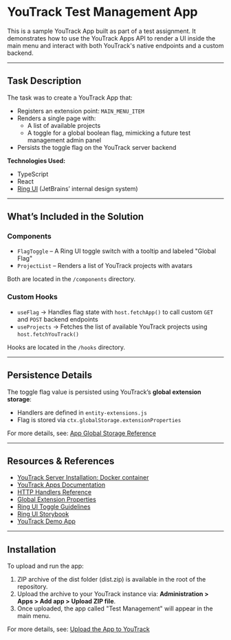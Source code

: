 # YouTrack Test Management App


This is a sample YouTrack App built as part of a test assignment. It demonstrates how to use the YouTrack Apps API to render a UI inside the main menu and interact with both YouTrack's native endpoints and a custom backend.

---

## Task Description

The task was to create a YouTrack App that:

- Registers an extension point: `MAIN_MENU_ITEM`
- Renders a single page with:
  - A list of available projects
  - A toggle for a global boolean flag, mimicking a future test management admin panel
- Persists the toggle flag on the YouTrack server backend

**Technologies Used:**

- TypeScript
- React
- [Ring UI](https://github.com/JetBrains/ring-ui) (JetBrains’ internal design system)

---

## What’s Included in the Solution

### Components

- `FlagToggle` – A Ring UI toggle switch with a tooltip and labeled "Global Flag"
- `ProjectList` – Renders a list of YouTrack projects with avatars

Both are located in the `/components` directory.

### Custom Hooks
- `useFlag`  → Handles flag state with `host.fetchApp()` to call custom `GET` and `POST` backend endpoints
- `useProjects`  → Fetches the list of available YouTrack projects using `host.fetchYouTrack()`


Hooks are located in the `/hooks` directory.

---

## Persistence Details

The toggle flag value is persisted using YouTrack’s **global extension storage**:

- Handlers are defined in `entity-extensions.js`
- Flag is stored via `ctx.globalStorage.extensionProperties`

For more details, see: [App Global Storage Reference](https://www.jetbrains.com/help/youtrack/devportal/apps-extension-properties.html#global-storage)

---

## Resources & References
- [YouTrack Server Installation: Docker container](https://www.jetbrains.com/help/youtrack/server/youtrack-docker-installation.html)
- [YouTrack Apps Documentation](https://www.jetbrains.com/help/youtrack/devportal/apps-get-started.html)
- [HTTP Handlers Reference](https://www.jetbrains.com/help/youtrack/devportal/apps-reference-http-handlers.html)
- [Global Extension Properties](https://www.jetbrains.com/help/youtrack/devportal/apps-extension-properties.html#global-storage)
- [Ring UI Toggle Guidelines](https://www.jetbrains.com/help/ring-ui/toggle-button.html)
- [Ring UI Storybook](https://jetbrains.github.io/ring-ui/master/index.html?path=/)
- [YouTrack Demo App](https://github.com/JetBrains/youtrack-demo-app/tree/main)

---

## Installation

To upload and run the app:

1. ZIP archive of the dist folder (dist.zip) is available in the root of the repository.
2. Upload the archive to your YouTrack instance via: **Administration > Apps > Add app > Upload ZIP file**.
3. Once uploaded, the app called "Test Management" will appear in the main menu.

For more details, see: [Upload the App to YouTrack](https://www.jetbrains.com/help/youtrack/devportal/apps-quick-start-guide.html#add-app-to-youtrack)